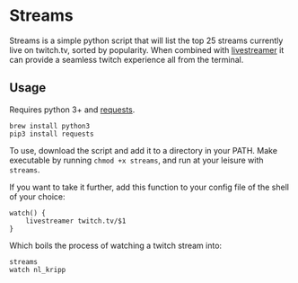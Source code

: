 # Streams

Streams is a simple python script that will list the top 25 streams currently live on twitch.tv, sorted by popularity. When combined with [livestreamer](https://github.com/chrippa/livestreamer) it can provide a seamless twitch experience all from the terminal. 

## Usage

Requires python 3+ and [requests](http://docs.python-requests.org/en/latest/).

```
brew install python3
pip3 install requests
```

To use, download the script and add it to a directory in your PATH. Make executable by running `chmod +x streams`, and run at your leisure with `streams`.

If you want to take it further, add this function to your config file of the shell of your choice:

```
watch() {
    livestreamer twitch.tv/$1
}
```

Which boils the process of watching a twitch stream into:

```
streams
watch nl_kripp
```
